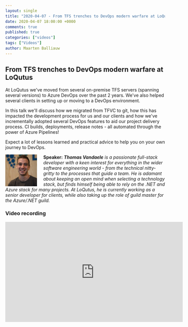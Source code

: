 ```yaml
---
layout: single
title: "2020-04-07 - From TFS trenches to DevOps modern warfare at LoQutus"
date: 2020-04-07 18:00:00 +0000
comments: true
published: true
categories: ["videos"]
tags: ["Videos"]
author: Maarten Balliauw
---
```


## From TFS trenches to DevOps modern warfare at LoQutus

At LoQutus we've moved from several on-premise TFS servers (spanning several versions) to Azure DevOps over the past 2 years. We've also helped several clients in setting up or moving to a DevOps environment.

In this talk we'll discuss how we migrated from TFVC to git, how this has impacted the development process for us and our clients and how we've incrementally adopted several DevOps features to aid our project delivery process. CI builds, deployments, release notes - all automated through the power of Azure Pipelines!

Expect a lot of lessons learned and practical advice to help you on your own journey to DevOps.

<img src="/assets/media/speakers/thomas-vandaele.jpg" alt="Thomas Vandaele" align="left" height="100" width="100"  style="margin-right: 20px;">**Speaker:** ***Thomas Vandaele** is a passionate full-stack developer with a keen interest for everything in the wider software engineering world - from the technical nitty-gritty to the processes that guide a team. He is adamant about keeping an open mind when selecting a technology stack, but finds himself being able to rely on the .NET and Azure stack for many projects. At LoQutus, he is currently working as a senior developer for clients, while also taking up the role of guild master for the Azure/.NET guild.*

### Video recording

<iframe width="560" height="315" src="https://www.youtube-nocookie.com/embed/f8ojJ3T5p9A" frameborder="0" allow="accelerometer; autoplay; encrypted-media; gyroscope; picture-in-picture" allowfullscreen></iframe>